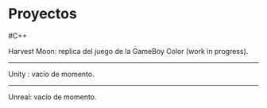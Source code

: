 # Proyectos

#C++

Harvest Moon: replica del juego de la GameBoy Color (work in progress). 

---

Unity : vacío de momento.

---

Unreal: vacío de momento.
